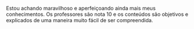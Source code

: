 Estou achando maravilhoso e aperfeiçoando ainda mais meus conhecimentos. Os professores são nota 10 e os conteúdos são objetivos e explicados de uma maneira muito fácil de ser compreendida.